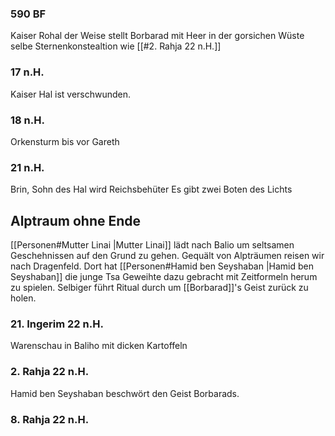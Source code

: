 ### 590 BF
Kaiser Rohal der Weise stellt Borbarad mit Heer in der gorsichen Wüste
selbe Sternenkonstealtion wie [[#2. Rahja 22 n.H.]] 



### 17 n.H.
Kaiser Hal ist verschwunden.
### 18 n.H.
Orkensturm bis vor Gareth
### 21 n.H.
Brin, Sohn des Hal wird Reichsbehüter
Es gibt zwei Boten des Lichts

## Alptraum ohne Ende
[[Personen#Mutter Linai |Mutter Linai]] lädt nach Balio um seltsamen Geschehnissen auf den Grund zu gehen. Gequält von Alpträumen reisen wir nach Dragenfeld. Dort hat [[Personen#Hamid ben Seyshaban |Hamid ben Seyshaban]] die junge Tsa Geweihte dazu gebracht mit Zeitformeln herum zu spielen. Selbiger führt Ritual durch um [[Borbarad]]'s Geist zurück zu holen.
### 21. Ingerim 22 n.H.
Warenschau in Baliho mit dicken Kartoffeln
### 2. Rahja 22 n.H. 
Hamid ben Seyshaban beschwört den Geist Borbarads.
### 8. Rahja 22 n.H.
